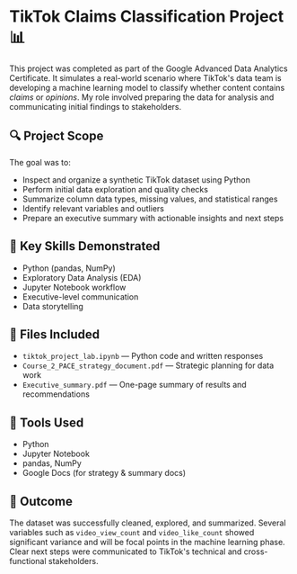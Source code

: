 # TikTok Claims Classification Project 📊

This project was completed as part of the Google Advanced Data Analytics Certificate. It simulates a real-world scenario where TikTok's data team is developing a machine learning model to classify whether content contains *claims* or *opinions*. My role involved preparing the data for analysis and communicating initial findings to stakeholders.

## 🔍 Project Scope
The goal was to:
- Inspect and organize a synthetic TikTok dataset using Python
- Perform initial data exploration and quality checks
- Summarize column data types, missing values, and statistical ranges
- Identify relevant variables and outliers
- Prepare an executive summary with actionable insights and next steps

## 🧠 Key Skills Demonstrated
- Python (pandas, NumPy)
- Exploratory Data Analysis (EDA)
- Jupyter Notebook workflow
- Executive-level communication
- Data storytelling

## 📂 Files Included
- `tiktok_project_lab.ipynb` — Python code and written responses
- `Course_2_PACE_strategy_document.pdf` — Strategic planning for data work
- `Executive_summary.pdf` — One-page summary of results and recommendations

## 📌 Tools Used
- Python
- Jupyter Notebook
- pandas, NumPy
- Google Docs (for strategy & summary docs)

## 🏁 Outcome
The dataset was successfully cleaned, explored, and summarized. Several variables such as `video_view_count` and `video_like_count` showed significant variance and will be focal points in the machine learning phase. Clear next steps were communicated to TikTok's technical and cross-functional stakeholders.

